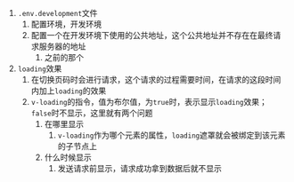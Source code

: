 1. `.env.development`文件
   1. 配置环境，开发环境
   2. 配置一个在开发环境下使用的公共地址，这个公共地址并不存在在最终请求服务器的地址
      1. 之前的那个
2. `loading`效果
   1. 在切换页码时会进行请求，这个请求的过程需要时间，在请求的这段时间内加上`loading`的效果
   2. `v-loading`的指令，值为布尔值，为`true`时，表示显示`loading`效果；`false`时不显示，这里就有两个问题
      1. 在哪里显示
         1. `v-loading`作为哪个元素的属性，`loading`遮罩就会被绑定到该元素的子节点上
      2. 什么时候显示
         1. 发送请求前显示，请求成功拿到数据后就不显示